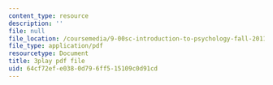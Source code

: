 ```yaml
---
content_type: resource
description: ''
file: null
file_location: /coursemedia/9-00sc-introduction-to-psychology-fall-2011/64cf72efe0380d796ff515109c0d91cd_lBU64nfe8nM.pdf
file_type: application/pdf
resourcetype: Document
title: 3play pdf file
uid: 64cf72ef-e038-0d79-6ff5-15109c0d91cd
---
```

